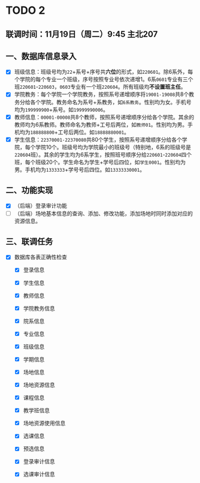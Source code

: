 # TODO 2

## 联调时间：11月19日（周二）9:45 主北207

## 一、数据库信息录入

- [x] 班级信息：班级号均为`22`+系号+序号共**六位**的形式，如`220601`。除6系外，每个学院的每个专业一个班级，序号按照专业号依次递增1。6系`0601`专业有三个班`220601`-`220603`，`0603`专业有一个班`220604`。所有班级均**不设置班主任**。
- [x] 学院教务：每个学院一个学院教务，按照系号递增顺序将`19001-19008`共8个教务分给各个学院。教务命名为系号+系教务，如`6系教务`。性别均为女。手机号均为`199999900`+系号。如`19999990006`。
- [x] 教师信息：`00001-00008`共8个教师，按照系号递增顺序分给各个学院。其余的教师均为6系教师。教师命名为教师+工号后两位，如`教师01`。性别均为男。手机均为`188888800`+工号后两位。如`18888880001`。
- [x] 学生信息：`22370001-22370080`共80个学生，按照系号递增顺序分给各个学院，每个学院10个。班级号均为学院最小的班级号（特别地，6系的班级号是`220604`班）。其余的学生均为6系学生，按照班号顺序分给`220601`-`220604`四个班，每个班级20个。学生命名为学生+学号后四位，如`学生0001`。性别均为男。手机均为`1333333`+学号号后四位。如`13333330001`。

## 二、功能实现

- [x] （后端）登录审计功能
- [ ] （后端）场地基本信息的查询、添加、修改功能，添加场地时同时添加对应的资源信息。

## 三、联调任务

- [x] 数据库各表正确性检查
  - [x] 登录信息
  - [x] 学生信息
  - [x] 教师信息
  - [x] 学院教务信息
  - [x] 院系信息
  - [x] 专业信息
  - [x] 班级信息
  - [x] 学期信息
  - [x] 场地信息
  - [x] 场地资源信息
  - [x] 课程信息
  - [x] 教学班信息
  - [x] 场地资源使用信息
  - [x] 选课信息
  - [x] 预选信息
  - [x] 登录审计信息
  - [x] 选课审计信息

